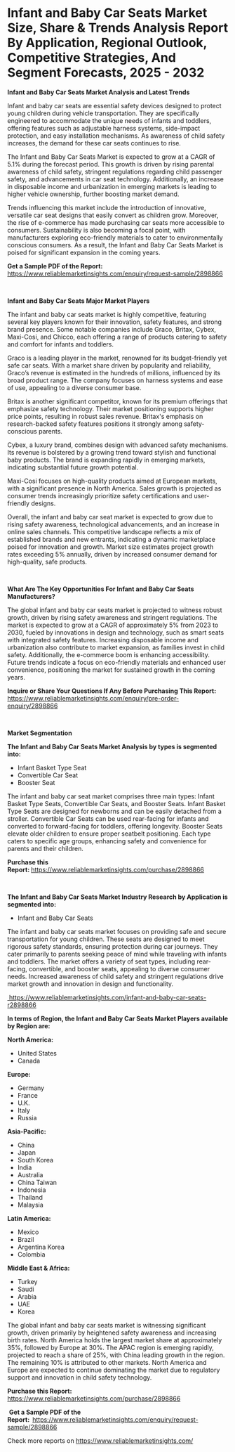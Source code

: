 <p><h1>Infant and Baby Car Seats Market Size, Share & Trends Analysis Report By Application, Regional Outlook, Competitive Strategies, And Segment Forecasts, 2025 - 2032</h1></p><p><strong>Infant and Baby Car Seats Market Analysis and Latest Trends</strong></p>
<p><p>Infant and baby car seats are essential safety devices designed to protect young children during vehicle transportation. They are specifically engineered to accommodate the unique needs of infants and toddlers, offering features such as adjustable harness systems, side-impact protection, and easy installation mechanisms. As awareness of child safety increases, the demand for these car seats continues to rise.</p><p>The Infant and Baby Car Seats Market is expected to grow at a CAGR of 5.1% during the forecast period. This growth is driven by rising parental awareness of child safety, stringent regulations regarding child passenger safety, and advancements in car seat technology. Additionally, an increase in disposable income and urbanization in emerging markets is leading to higher vehicle ownership, further boosting market demand.</p><p>Trends influencing this market include the introduction of innovative, versatile car seat designs that easily convert as children grow. Moreover, the rise of e-commerce has made purchasing car seats more accessible to consumers. Sustainability is also becoming a focal point, with manufacturers exploring eco-friendly materials to cater to environmentally conscious consumers. As a result, the Infant and Baby Car Seats Market is poised for significant expansion in the coming years.</p></p>
<p><strong>Get a Sample PDF of the Report:&nbsp;</strong> <a href="https://www.reliablemarketinsights.com/enquiry/request-sample/2898866?utm_campaign=3507&utm_medium=2&utm_source=Github&utm_content=ia&utm_term=15032025&utm_id=infant-and-baby-car-seats">https://www.reliablemarketinsights.com/enquiry/request-sample/2898866</a></p>
<p>&nbsp;</p>
<p><strong>Infant and Baby Car Seats Major Market Players</strong></p>
<p><p>The infant and baby car seats market is highly competitive, featuring several key players known for their innovation, safety features, and strong brand presence. Some notable companies include Graco, Britax, Cybex, Maxi-Cosi, and Chicco, each offering a range of products catering to safety and comfort for infants and toddlers.</p><p>Graco is a leading player in the market, renowned for its budget-friendly yet safe car seats. With a market share driven by popularity and reliability, Graco’s revenue is estimated in the hundreds of millions, influenced by its broad product range. The company focuses on harness systems and ease of use, appealing to a diverse consumer base.</p><p>Britax is another significant competitor, known for its premium offerings that emphasize safety technology. Their market positioning supports higher price points, resulting in robust sales revenue. Britax's emphasis on research-backed safety features positions it strongly among safety-conscious parents.</p><p>Cybex, a luxury brand, combines design with advanced safety mechanisms. Its revenue is bolstered by a growing trend toward stylish and functional baby products. The brand is expanding rapidly in emerging markets, indicating substantial future growth potential.</p><p>Maxi-Cosi focuses on high-quality products aimed at European markets, with a significant presence in North America. Sales growth is projected as consumer trends increasingly prioritize safety certifications and user-friendly designs.</p><p>Overall, the infant and baby car seat market is expected to grow due to rising safety awareness, technological advancements, and an increase in online sales channels. This competitive landscape reflects a mix of established brands and new entrants, indicating a dynamic marketplace poised for innovation and growth. Market size estimates project growth rates exceeding 5% annually, driven by increased consumer demand for high-quality, safe products.</p></p>
<p>&nbsp;</p>
<p><strong>What Are The Key Opportunities For Infant and Baby Car Seats Manufacturers?</strong></p>
<p><p>The global infant and baby car seats market is projected to witness robust growth, driven by rising safety awareness and stringent regulations. The market is expected to grow at a CAGR of approximately 5% from 2023 to 2030, fueled by innovations in design and technology, such as smart seats with integrated safety features. Increasing disposable income and urbanization also contribute to market expansion, as families invest in child safety. Additionally, the e-commerce boom is enhancing accessibility. Future trends indicate a focus on eco-friendly materials and enhanced user convenience, positioning the market for sustained growth in the coming years.</p></p>
<p><strong>Inquire or Share Your Questions If Any Before Purchasing This Report:</strong> <a href="https://www.reliablemarketinsights.com/enquiry/pre-order-enquiry/2898866?utm_campaign=3507&utm_medium=2&utm_source=Github&utm_content=ia&utm_term=15032025&utm_id=infant-and-baby-car-seats">https://www.reliablemarketinsights.com/enquiry/pre-order-enquiry/2898866</a></p>
<p>&nbsp;</p>
<p><strong>Market Segmentation</strong></p>
<p><strong>The Infant and Baby Car Seats Market Analysis by types is segmented into:</strong></p>
<p><ul><li>Infant Basket Type Seat</li><li>Convertible Car Seat</li><li>Booster Seat</li></ul></p>
<p><p>The infant and baby car seat market comprises three main types: Infant Basket Type Seats, Convertible Car Seats, and Booster Seats. Infant Basket Type Seats are designed for newborns and can be easily detached from a stroller. Convertible Car Seats can be used rear-facing for infants and converted to forward-facing for toddlers, offering longevity. Booster Seats elevate older children to ensure proper seatbelt positioning. Each type caters to specific age groups, enhancing safety and convenience for parents and their children.</p></p>
<p><strong>Purchase this Report:&nbsp;</strong><a href="https://www.reliablemarketinsights.com/purchase/2898866?utm_campaign=3507&utm_medium=2&utm_source=Github&utm_content=ia&utm_term=15032025&utm_id=infant-and-baby-car-seats">https://www.reliablemarketinsights.com/purchase/2898866</a></p>
<p>&nbsp;</p>
<p><strong>The Infant and Baby Car Seats Market Industry Research by Application is segmented into:</strong></p>
<p><ul><li>Infant and Baby Car Seats</li></ul></p>
<p><p>The infant and baby car seats market focuses on providing safe and secure transportation for young children. These seats are designed to meet rigorous safety standards, ensuring protection during car journeys. They cater primarily to parents seeking peace of mind while traveling with infants and toddlers. The market offers a variety of seat types, including rear-facing, convertible, and booster seats, appealing to diverse consumer needs. Increased awareness of child safety and stringent regulations drive market growth and innovation in design and functionality.</p></p>
<p><a href="https://www.reliablemarketinsights.com/infant-and-baby-car-seats-r2898866?utm_campaign=3507&utm_medium=2&utm_source=Github&utm_content=ia&utm_term=15032025&utm_id=infant-and-baby-car-seats">&nbsp;https://www.reliablemarketinsights.com/infant-and-baby-car-seats-r2898866</a></p>
<p><strong>In terms of Region, the Infant and Baby Car Seats Market Players available by Region are:</strong></p>
<p>
    <p> <strong> North America: </strong>
        <ul>
            <li>United States</li>
            <li>Canada</li>
        </ul>
        </p> 
    <p> <strong> Europe: </strong>
        <ul>
            <li>Germany</li>
            <li>France</li>
            <li>U.K.</li>
            <li>Italy</li>
            <li>Russia</li>
        </ul>
        </p> 
    <p> <strong> Asia-Pacific: </strong>
        <ul>
            <li>China</li>
            <li>Japan</li>
            <li>South Korea</li>
            <li>India</li>
            <li>Australia</li>
            <li>China Taiwan</li>
            <li>Indonesia</li>
            <li>Thailand</li>
            <li>Malaysia</li>
        </ul>
        </p> 
    <p> <strong> Latin America: </strong>
        <ul>
            <li>Mexico</li>
            <li>Brazil</li>
            <li>Argentina Korea</li>
            <li>Colombia</li>
        </ul>
        </p> 
    <p> <strong> Middle East & Africa: </strong>
        <ul>
            <li>Turkey</li>
            <li>Saudi</li>
            <li>Arabia</li>
            <li>UAE</li>
            <li>Korea</li>
        </ul>
    </p>
    </p>
<p><p>The global infant and baby car seats market is witnessing significant growth, driven primarily by heightened safety awareness and increasing birth rates. North America holds the largest market share at approximately 35%, followed by Europe at 30%. The APAC region is emerging rapidly, projected to reach a share of 25%, with China leading growth in the region. The remaining 10% is attributed to other markets. North America and Europe are expected to continue dominating the market due to regulatory support and innovation in child safety technology.</p></p>
<p><strong>Purchase this Report: </strong><a href="https://www.reliablemarketinsights.com/purchase/2898866?utm_campaign=3507&utm_medium=2&utm_source=Github&utm_content=ia&utm_term=15032025&utm_id=infant-and-baby-car-seats">https://www.reliablemarketinsights.com/purchase/2898866</a></p>
<p>&nbsp;<strong>Get a Sample PDF of the Report:&nbsp;&nbsp;</strong><a href="https://www.reliablemarketinsights.com/enquiry/request-sample/2898866?utm_campaign=3507&utm_medium=2&utm_source=Github&utm_content=ia&utm_term=15032025&utm_id=infant-and-baby-car-seats">https://www.reliablemarketinsights.com/enquiry/request-sample/2898866</a></p>
<p><strong></strong></p>
<p>Check more reports on <a href="https://www.reliablemarketinsights.com/?utm_campaign=3507&utm_medium=2&utm_source=Github&utm_content=ia&utm_term=15032025&utm_id=infant-and-baby-car-seats">https://www.reliablemarketinsights.com/</a></p>